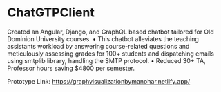 # ChatGTPClient
Created an Angular, Django, and GraphQL based chatbot tailored for Old Dominion University courses.
• This chatbot alleviates the teaching assistants workload by answering course-related questions and meticulously
assessing grades for 100+ students and dispatching emails using smtplib library, handling the SMTP protocol.
• Reduced 30+ TA, Professor hours saving $4800 per semester. 


Prototype Link: https://graphvisualizationbymanohar.netlify.app/




